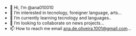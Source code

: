 - 👋 Hi, I’m @ana010010
- 👀 I’m interested in tecnology, foreigner language, arts...
- 🌱 I’m currently learning tecnology and languages..
- 💞️ I’m looking to collaborate on news projects...
- 📫 How to reach me email ana.de.oliveira.1001@gmail.com...

<!---
ana010010/ana010010 is a ✨ special ✨ repository because its `README.md` (this file) appears on your GitHub profile.
You can click the Preview link to take a look at your changes.
--->
